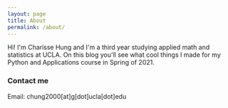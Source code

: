 ```yaml
---
layout: page
title: About
permalink: /about/
---
```


Hi! I'm Charisse Hung and I'm a third year studying applied math and statistics at UCLA. On this blog you'll see what cool things I made for my Python and Applications course in Spring of 2021.

### Contact me

Email:
chung2000[at]g[dot]ucla[dot]edu
